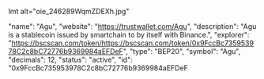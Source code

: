 Imt alt="oie_246289WqmZDEXh.jpg" 

"name": "Agu",
    "website": "https://trustwallet.com/Agu",
    "description": "Agu is a stablecoin issued by smartchain to by itself with Binance.",
    "explorer": "https://bscscan.com/token/https://bscscan.com/token/0x9FccBc735953978C2c8bC72776b9369984aEFDeF",
    "type": "BEP20",
    "symbol": "Agu",
    "decimals": 12,
    "status": "active",
    "id": "0x9FccBc735953978C2c8bC72776b9369984aEFDeF
